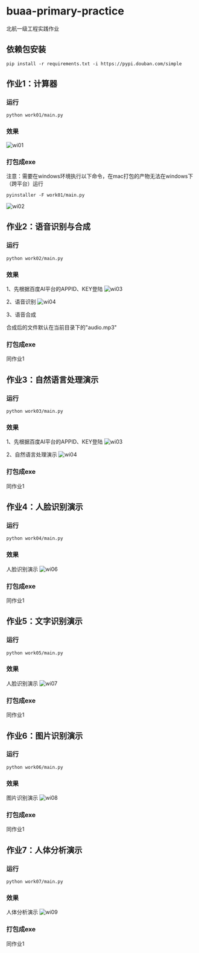 # buaa-primary-practice

北航一级工程实践作业

## 依赖包安装
```
pip install -r requirements.txt -i https://pypi.douban.com/simple
```

## 作业1：计算器

### 运行
```
python work01/main.py
```

### 效果
![wi01](./work01/images/wi01.png)

### 打包成exe

注意：需要在windows环境执行以下命令，在mac打包的产物无法在windows下（跨平台）运行
```
pyinstaller -F work01/main.py
```

![wi02](./work01/images/wi02.png)

## 作业2：语音识别与合成

### 运行
```
python work02/main.py
```

### 效果
1、先根据百度AI平台的APPID、KEY登陆
![wi03](./work02/images/wi03.png)

2、语音识别
![wi04](./work02/images/wi04.png)

3、语音合成

合成后的文件默认在当前目录下的"audio.mp3"

### 打包成exe
同作业1

## 作业3：自然语言处理演示

### 运行
```
python work03/main.py
```

### 效果
1、先根据百度AI平台的APPID、KEY登陆
![wi03](./work02/images/wi03.png)

2、自然语言处理演示
![wi04](./work03/images/wi05.png)

### 打包成exe
同作业1

## 作业4：人脸识别演示

### 运行
```
python work04/main.py
```

### 效果
人脸识别演示
![wi06](./work04/images/wi06.png)

### 打包成exe
同作业1

## 作业5：文字识别演示

### 运行
```
python work05/main.py
```

### 效果
人脸识别演示
![wi07](./work05/images/wi07.png)

### 打包成exe
同作业1


## 作业6：图片识别演示

### 运行
```
python work06/main.py
```

### 效果
图片识别演示
![wi08](./work06/images/wi08.png)

### 打包成exe
同作业1


## 作业7：人体分析演示

### 运行
```
python work07/main.py
```

### 效果
人体分析演示
![wi09](./work07/images/wi09.png)

### 打包成exe
同作业1
